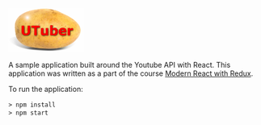 ![UTUber](./img/utuber-logo.png)

A sample application built around the Youtube API with React. This application was written as a part of the course [Modern React with Redux](https://www.udemy.com/react-redux/).

To run the application:

```
> npm install
> npm start
```
